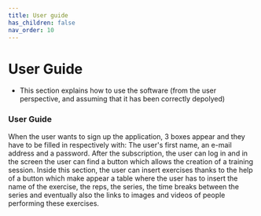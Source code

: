 ```yaml
---
title: User guide
has_children: false
nav_order: 10
---
```


# User Guide
- This section explains how to use the software (from the user perspective, and assuming that it has been correctly depolyed)
 <h3>User Guide</h3>
<P>When the user wants to sign up the application, 3 boxes appear and they have to be filled in respectively with:
The user's first name, an e-mail address and a password.
After the subscription, the user can log in and in the screen the user can find a button which allows the creation of a training session.
Inside this section, the user can insert exercises thanks to the help of a button which make appear a table where the user has to insert the name of the exercise, the reps, the series, the time breaks between the series and eventually also the links to images and videos of people performing these exercises.
</p>